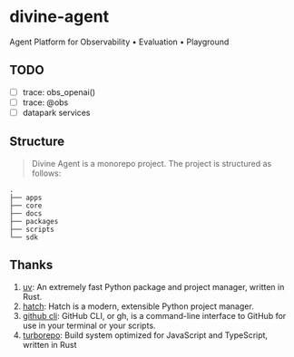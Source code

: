 # divine-agent

Agent Platform for Observability • Evaluation • Playground

## TODO

- [ ] trace: obs_openai()
- [ ] trace: @obs
- [ ] datapark services

## Structure

> Divine Agent is a monorepo project. The project is structured as follows:

```plaintext
.
├── apps
├── core
├── docs
├── packages
├── scripts
└── sdk
```

## Thanks

1. [uv](https://github.com/astral-sh/uv): An extremely fast Python package and project manager, written in Rust.
2. [hatch](https://github.com/pypa/hatch): Hatch is a modern, extensible Python project manager.
3. [github cli](https://cli.github.com/manual): GitHub CLI, or gh, is a command-line interface to GitHub for use in your terminal or your scripts.
4. [turborepo](https://github.com/vercel/turborepo): Build system optimized for JavaScript and TypeScript, written in Rust
